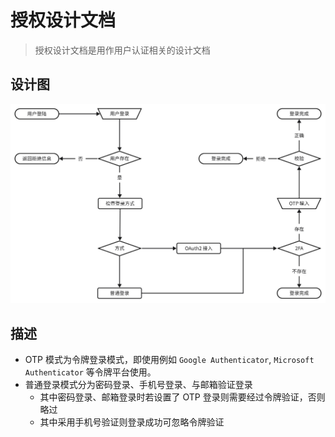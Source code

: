 # 授权设计文档

> 授权设计文档是用作用户认证相关的设计文档

## 设计图

![](../assets/imgs/fe-auth.png)

## 描述

- OTP 模式为令牌登录模式，即使用例如 `Google Authenticator`, `Microsoft Authenticator` 等令牌平台使用。
- 普通登录模式分为密码登录、手机号登录、与邮箱验证登录
    - 其中密码登录、邮箱登录时若设置了 OTP 登录则需要经过令牌验证，否则略过
    - 其中采用手机号验证则登录成功可忽略令牌验证
